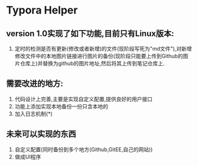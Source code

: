 # Typora Helper

## version 1.0实现了如下功能,目前只有Linux版本:

1. 定时的检测是否有更新(修改或者新增)的文件(现阶段写死为"md文件"),对新增修改文件中的本地图片链接进行图片的备份(现阶段只能要上传到Github的图片仓库上)并替换为github的图片地址,然后将其上传到笔记仓库上.

## 需要改进的地方:

1. 代码设计上完善,主要是实现自定义配置,提供良好的用户接口
2. 功能上添加实现本地备份一份只含本地的
3. 加入日志机制(*)

## 未来可以实现的东西

1. 自定义配置(同时备份到多个地方(Github,GitEE,自己的网站))
2. 做成UI程序